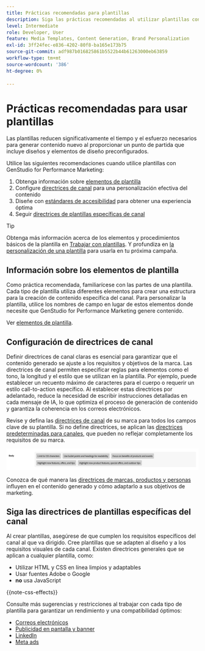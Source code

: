 ```yaml
---
title: Prácticas recomendadas para plantillas
description: Siga las prácticas recomendadas al utilizar plantillas con Adobe GenStudio for Performance Marketing.
level: Intermediate
role: Developer, User
feature: Media Templates, Content Generation, Brand Personalization
exl-id: 3ff24fec-e836-4202-80f8-ba165e173b75
source-git-commit: adf987b016825861b5522b44b61263000eb63859
workflow-type: tm+mt
source-wordcount: '386'
ht-degree: 0%

---
```


# Prácticas recomendadas para usar plantillas

Las plantillas reducen significativamente el tiempo y el esfuerzo necesarios para generar contenido nuevo al proporcionar un punto de partida que incluye diseños y elementos de diseño preconfigurados.

Utilice las siguientes recomendaciones cuando utilice plantillas con GenStudio for Performance Marketing:

1. Obtenga información sobre [elementos de plantilla](#know-about-template-elements)
1. Configure [directrices de canal](#configure-channel-guidelines) para una personalización efectiva del contenido
1. Diseñe con [estándares de accesibilidad](accessibility-for-templates.md) para obtener una experiencia óptima
1. Seguir [directrices de plantillas específicas de canal](#follow-channel-specific-template-guidelines)

>[!TIP]
>
>Obtenga más información acerca de los elementos y procedimientos básicos de la plantilla en [Trabajar con plantillas](use-templates.md). Y profundiza en [la personalización de una plantilla](customize-template.md) para usarla en tu próxima campaña.

## Información sobre los elementos de plantilla

Como práctica recomendada, familiarícese con las partes de una plantilla. Cada tipo de plantilla utiliza diferentes elementos para crear una estructura para la creación de contenido específica del canal. Para personalizar la plantilla, utilice los nombres de campo en lugar de estos elementos donde necesite que GenStudio for Performance Marketing genere contenido.

Ver [elementos de plantilla](use-templates.md#template-elements).

## Configuración de directrices de canal

Definir directrices de canal claras es esencial para garantizar que el contenido generado se ajuste a los requisitos y objetivos de la marca. Las directrices de canal permiten especificar reglas para elementos como el tono, la longitud y el estilo que se utilizan en la plantilla. Por ejemplo, puede establecer un recuento máximo de caracteres para el cuerpo o requerir un estilo call-to-action específico. Al establecer estas directrices por adelantado, reduce la necesidad de escribir instrucciones detalladas en cada mensaje de IA, lo que optimiza el proceso de generación de contenido y garantiza la coherencia en los correos electrónicos.

Revise y defina las [directrices de canal](/help/user-guide/guidelines/brands.md#channel-guidelines) de su marca para todos los campos clave de su plantilla. Si no define directrices, se aplican las [directrices predeterminadas para canales](/help/user-guide/guidelines/brands.md#default-channel-guidelines), que pueden no reflejar completamente los requisitos de su marca.

![Especificaciones del cuerpo](/help/assets/channel-email-body.png)

Conozca de qué manera las [directrices de marcas, productos y personas](/help/user-guide/guidelines/overview.md) influyen en el contenido generado y cómo adaptarlo a sus objetivos de marketing.

## Siga las directrices de plantillas específicas del canal

Al crear plantillas, asegúrese de que cumplen los requisitos específicos del canal al que va dirigido. Cree plantillas que se adapten al diseño y a los requisitos visuales de cada canal. Existen directrices generales que se aplican a cualquier plantilla, como:

- Utilizar HTML y CSS en línea limpios y adaptables
- Usar fuentes Adobe o Google
- **no** usa JavaScript

{{note-css-effects}}

Consulte más sugerencias y restricciones al trabajar con cada tipo de plantilla para garantizar un rendimiento y una compatibilidad óptimos:

- [Correos electrónicos](/help/user-guide/templates/email-template.md)
- [Publicidad en pantalla y banner](/help/user-guide/templates/display-template.md)
- [LinkedIn](/help/user-guide/templates/linkedin-template.md)
- [Meta ads](/help/user-guide/templates/meta-template.md)
